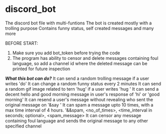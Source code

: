 # discord_bot
The discord bot file with multi-funtions
The bot is created mostly with a trolling purpose
Contains funny status, self created messages and many more

BEFORE START:
1) Make sure you add bot_token before trying the code
2) The program has ability to censor and delete messages containing foul language, so add a channel id where the deleted message can be printed for future inspection

***What this bot can do?***
It can send a random trolling message if a user writes 'do'
It can change a random funny status every 2 minutes
It can send a random gif image related to tern 'hug' if a user writes 'hug <something>'
It can send a decent hello and good morning message in user's response of 'hi' or 'good morning'
It can resend a user's message without revealing who sent the original message on '&say <message>'
It can spam a message upto 10 times, with a max time interval of 4 hours. '&&spam, <no_of_times>, <time_interval in seconds; optional>, <spam_message>
It can censor any message containing foul language and sends the original message to any other specified channel
